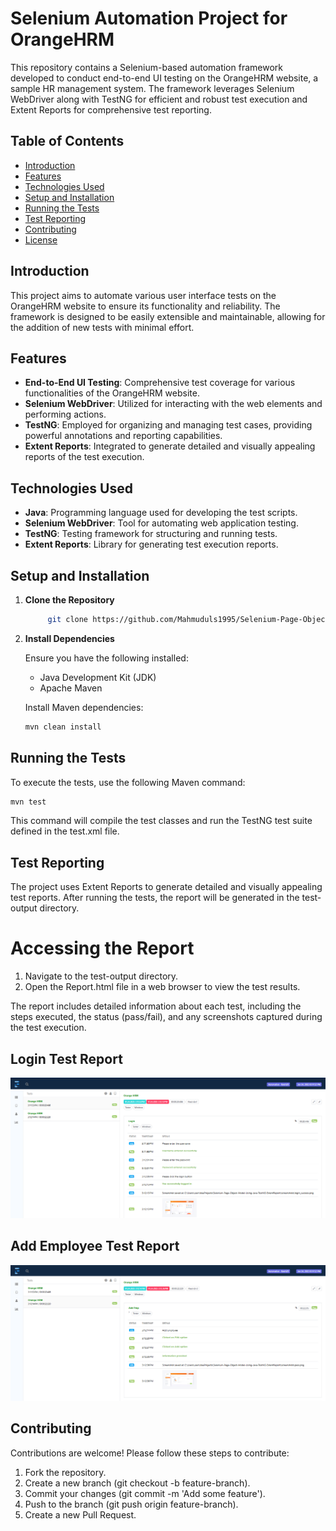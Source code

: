 # Selenium Automation Project for OrangeHRM

This repository contains a Selenium-based automation framework developed to conduct end-to-end UI testing on the OrangeHRM website, a sample HR management system. The framework leverages Selenium WebDriver along with TestNG for efficient and robust test execution and Extent Reports for comprehensive test reporting.

## Table of Contents
- [Introduction](#introduction)
- [Features](#features)
- [Technologies Used](#technologies-used)
- [Setup and Installation](#setup-and-installation)
- [Running the Tests](#running-the-tests)
- [Test Reporting](#test-reporting)
- [Contributing](#contributing)
- [License](#license)

## Introduction

This project aims to automate various user interface tests on the OrangeHRM website to ensure its functionality and reliability. The framework is designed to be easily extensible and maintainable, allowing for the addition of new tests with minimal effort.

## Features

- **End-to-End UI Testing**: Comprehensive test coverage for various functionalities of the OrangeHRM website.
- **Selenium WebDriver**: Utilized for interacting with the web elements and performing actions.
- **TestNG**: Employed for organizing and managing test cases, providing powerful annotations and reporting capabilities.
- **Extent Reports**: Integrated to generate detailed and visually appealing reports of the test execution.

## Technologies Used

- **Java**: Programming language used for developing the test scripts.
- **Selenium WebDriver**: Tool for automating web application testing.
- **TestNG**: Testing framework for structuring and running tests.
- **Extent Reports**: Library for generating test execution reports.

## Setup and Installation

1. **Clone the Repository**

   ```bash
        git clone https://github.com/Mahmuduls1995/Selenium-Page-Object-Model-Using-Java-TestNG-ExtentReport.git
   ```
2. **Install Dependencies**

   Ensure you have the following installed:
    
    - Java Development Kit (JDK)
    - Apache Maven
      
   Install Maven dependencies:

   ```bash
   mvn clean install
   ```

## Running the Tests

To execute the tests, use the following Maven command:

```bash
mvn test
```

This command will compile the test classes and run the TestNG test suite defined in the test.xml file.

## Test Reporting

The project uses Extent Reports to generate detailed and visually appealing test reports. After running the tests, the report will be generated in the test-output directory.

# Accessing the Report

1. Navigate to the test-output directory.
2. Open the Report.html file in a web browser to view the test results.

The report includes detailed information about each test, including the steps executed, the status (pass/fail), and any screenshots captured during the test execution.
## Login Test Report
![Test-Report](https://github.com/Mahmuduls1995/Selenium-Page-Object-Model-Using-Java-TestNG-ExtentReport/blob/main/Report_pass_sc/Login_Screenshot_1.png)

## Add Employee Test Report
![Test-Report](https://github.com/Mahmuduls1995/Selenium-Page-Object-Model-Using-Java-TestNG-ExtentReport/blob/main/Report_pass_sc/Add-Employee_1.png)

## Contributing

Contributions are welcome! Please follow these steps to contribute:

1. Fork the repository.
2. Create a new branch (git checkout -b feature-branch).
3. Commit your changes (git commit -m 'Add some feature').
4. Push to the branch (git push origin feature-branch).
5. Create a new Pull Request.
